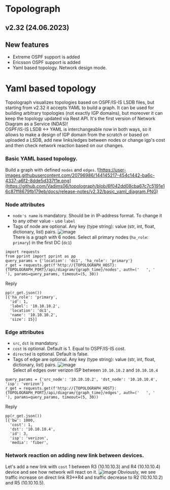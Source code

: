 # Topolograph

## v2.32 (24.06.2023)

## New features
* Extreme OSPF support is added
* Ericsson OSPF support is added
* Yaml based topology. Network design mode.

# Yaml based topology
Topolograph visualizes topologies based on OSPF/IS-IS LSDB files, but starting from v2.32 it accepts YAML to build a graph. It can be used for building arbitrary topologies (not exactly IGP domains), but moreover it can keep the topology updated via Rest API. It's the first version of Network Diagram as a Service (NDAS)!  
OSPF/IS-IS LSDB <-> YAML is interchangeable now in both ways, so it allows to make a design of IGP domain from the scratch or based on uploaded a LSDB, add new links/edges between nodes or change igp's cost and then check network reaction based on our changes.
### Basic YAML based topology.
Build a graph with defined `nodes` and `edges`. 
![https://user-images.githubusercontent.com/20796986/144145217-454c1442-ba6c-4337-a6f2-8dde5d337f1e.png](https://github.com/Vadims06/topolograph/blob/6f042dd08cba67c7c5191e16c87ff8679fb179eb/docs/release-notes/v2.32/basic_yaml_diagram.PNG)  

### Node attributes
* `node's name` is mandatory. Should be in IP-address format. To change it to any other value - use `label`
* Tags of node are optional. Any key (type string): value (str, int, float, dictionary, list) pairs.
![image](https://github.com/Vadims06/topolograph/blob/6f042dd08cba67c7c5191e16c87ff8679fb179eb/docs/release-notes/v2.32/node_attributes_yaml_file_and_api_request.png)   
There is a graph with 6 nodes. Select all primary nodes (`ha_role`: `primary`) in the first DC (`dc1`)
```
import requests
from pprint import pprint as pp
query_params = {'location': 'dc1', 'ha_role': 'primary'}                                  
r_get = requests.get(f'http://{TOPOLOGRAPH_HOST}:{TOPOLOGRAPH_PORT}/api/diagram/{graph_time}/nodes', auth=('   ', '    '), params=query_params, timeout=(5, 30))
```
Reply
```
pp(r_get.json())
[{'ha_role': 'primary',
  'id': 1,
  'label': '10.10.10.2',
  'location': 'dc1',
  'name': '10.10.10.2',
  'size': 15}]
```
### Edge attributes
* `src`, `dst` is mandatory. 
* `cost` is optional. Default is 1. Equal to OSPF/IS-IS cost.
* `directed` is optional. Default is false.
* Tags of edge are optional. Any key (type string): value (str, int, float, dictionary, list) pairs.
![image](https://github.com/Vadims06/topolograph/blob/6f042dd08cba67c7c5191e16c87ff8679fb179eb/docs/release-notes/v2.32/edge_attributes_yaml_file_and_api_request.PNG)   
Select all edges over verizon ISP between `10.10.10.2` and `10.10.10.4`  
```
query_params = {'src_node': '10.10.10.2', 'dst_node': '10.10.10.4', 'isp': 'verizon'}
r_get = requests.get(f'http://{TOPOLOGRAPH_HOST}:{TOPOLOGRAPH_PORT}/api/diagram/{graph_time}/edges', auth=('   ', '    '), params=query_params, timeout=(5, 30))
```
Reply
```
pp(r_get.json())                                                                          
[{'bw': 1000,
  'cost': 1,
  'dst': '10.10.10.4',
  'id': 3,
  'isp': 'verizon',
  'media': 'fiber',
```
### Network reaction on adding new link between devices.
Let's add a new link with `cost` 1 between R3 (10.10.10.3) and R4 (10.10.10.4) device and see how network will react on it.
![image](https://github.com/Vadims06/topolograph/blob/6f042dd08cba67c7c5191e16c87ff8679fb179eb/docs/release-notes/v2.32/yaml_diagram_network_reaction_on_adding_r3_r4.PNG)
Obviously, we see traffic increase on direct link R3<->R4 and traffic decrease to R2 (10.10.10.2) and R5 (10.10.10.5).
